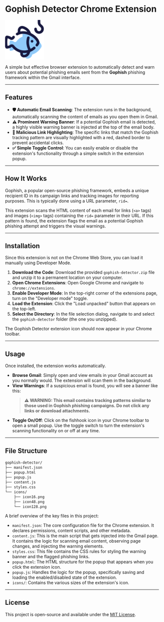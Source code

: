 # Gophish Detector Chrome Extension

![Extension Icon](icons/icon128.png)

A simple but effective browser extension to automatically detect and warn users about potential phishing emails sent from the **Gophish** phishing framework within the Gmail interface.

---

## Features

- **🛡️ Automatic Email Scanning**: The extension runs in the background, automatically scanning the content of emails as you open them in Gmail.
- **⚠️ Prominent Warning Banner**: If a potential Gophish email is detected, a highly visible warning banner is injected at the top of the email body.
- **🔗 Malicious Link Highlighting**: The specific links that match the Gophish tracking pattern are visually highlighted with a red, dashed border to prevent accidental clicks.
- **✅ Simple Toggle Control**: You can easily enable or disable the extension's functionality through a simple switch in the extension popup.

---

## How It Works

Gophish, a popular open-source phishing framework, embeds a unique recipient ID in its campaign links and tracking images for reporting purposes. This is typically done using a URL parameter, `rid=`.

This extension scans the HTML content of each email for links (`<a>` tags) and images (`<img>` tags) containing the `rid=` parameter in their URL. If this pattern is found, the extension flags the email as a potential Gophish phishing attempt and triggers the visual warnings.

---

## Installation

Since this extension is not on the Chrome Web Store, you can load it manually using Developer Mode.

1.  **Download the Code**: Download the provided `gophish-detector.zip` file and unzip it to a permanent location on your computer.
2.  **Open Chrome Extensions**: Open Google Chrome and navigate to `chrome://extensions`.
3.  **Enable Developer Mode**: In the top-right corner of the extensions page, turn on the "Developer mode" toggle.
4.  **Load the Extension**: Click the "Load unpacked" button that appears on the top-left.
5.  **Select the Directory**: In the file selection dialog, navigate to and select the `gophish-detector` folder (the one you unzipped).

The Gophish Detector extension icon should now appear in your Chrome toolbar.

---

## Usage

Once installed, the extension works automatically.

- **Browse Gmail**: Simply open and view emails in your Gmail account as you normally would. The extension will scan them in the background.
- **View Warnings**: If a suspicious email is found, you will see a banner like this:
  > **⚠️ WARNING: This email contains tracking patterns similar to those used in Gophish phishing campaigns. Do not click any links or download attachments.**
- **Toggle On/Off**: Click on the fishhook icon in your Chrome toolbar to open a small popup. Use the toggle switch to turn the extension's scanning functionality on or off at any time.

---

## File Structure

```
gophish-detector/
├── manifest.json
├── popup.html
├── popup.js
├── content.js
├── styles.css
└── icons/
    ├── icon16.png
    ├── icon48.png
    └── icon128.png
```

A brief overview of the key files in this project:

- `manifest.json`: The core configuration file for the Chrome extension. It declares permissions, content scripts, and other metadata.
- `content.js`: This is the main script that gets injected into the Gmail page. It contains the logic for scanning email content, observing page changes, and injecting the warning elements.
- `styles.css`: This file contains the CSS rules for styling the warning banner and the flagged phishing links.
- `popup.html`: The HTML structure for the popup that appears when you click the extension icon.
- `popup.js`: Handles the logic for the popup, specifically saving and loading the enabled/disabled state of the extension.
- `icons/`: Contains the various sizes of the extension's icon.

---

## License

This project is open-source and available under the [MIT License](LICENSE).
